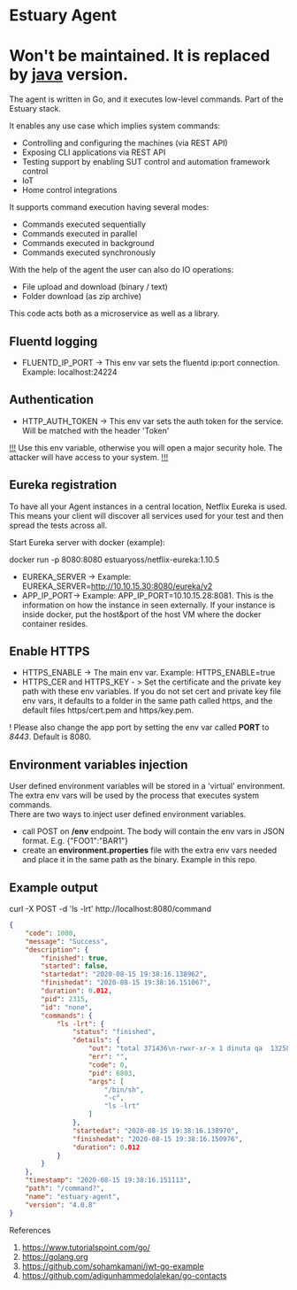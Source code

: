 # Estuary Agent

# Won't be maintained. It is replaced by [java](https://github.com/estuaryoss/estuary-agent-java) version.

The agent is written in Go, and it executes low-level commands. Part of the Estuary stack.

It enables any use case which implies system commands:

- Controlling and configuring the machines (via REST API)
- Exposing CLI applications via REST API
- Testing support by enabling SUT control and automation framework control
- IoT
- Home control integrations

It supports command execution having several modes:

- Commands executed sequentially
- Commands executed in parallel
- Commands executed in background
- Commands executed synchronously

With the help of the agent the user can also do IO operations:

- File upload and download (binary / text)
- Folder download (as zip archive)

This code acts both as a microservice as well as a library.

## Fluentd logging

- FLUENTD_IP_PORT -> This env var sets the fluentd ip:port connection. Example: localhost:24224

## Authentication

- HTTP_AUTH_TOKEN -> This env var sets the auth token for the service. Will be matched with the header 'Token'  

[!!!]() Use this env variable, otherwise you will open a major security hole. The attacker will have access to your system. [!!!]()


## Eureka registration

To have all your Agent instances in a central location, Netflix Eureka is used. This means your client will discover all services used for your test and then spread the tests across all.

Start Eureka server with docker (example):

docker run -p 8080:8080 estuaryoss/netflix-eureka:1.10.5

-  EUREKA_SERVER -> Example: EUREKA_SERVER=http://10.10.15.30:8080/eureka/v2  
-  APP_IP_PORT-> Example: APP_IP_PORT=10.10.15.28:8081. This is the information on how the instance in seen externally. If your instance is inside docker, put the host&port of the host VM where the docker container resides. 

## Enable HTTPS

-  HTTPS_ENABLE -> The main env var.  Example: HTTPS_ENABLE=true
-  HTTPS_CER and HTTPS_KEY - > Set the certificate and the private key path with these env variables. If you do not set cert and private key file env vars, it defaults to a folder in the same path called https, and the default files https/cert.pem and https/key.pem.

! Please also change the app port by setting the env var called **PORT** to *8443*. Default is 8080.

## Environment variables injection
User defined environment variables will be stored in a 'virtual' environment. The extra env vars will be used by the process that executes system commands.  
There are two ways to inject user defined environment variables.    
-   call POST on **/env** endpoint. The body will contain the env vars in JSON format. E.g. {"FOO1":"BAR1"}  
-   create an **environment.properties** file with the extra env vars needed and place it in the same path as the binary. Example in this repo.  

## Example output
curl -X POST -d 'ls -lrt' http://localhost:8080/command

```json
{
    "code": 1000,
    "message": "Success",
    "description": {
        "finished": true,
        "started": false,
        "startedat": "2020-08-15 19:38:16.138962",
        "finishedat": "2020-08-15 19:38:16.151067",
        "duration": 0.012,
        "pid": 2315,
        "id": "none",
        "commands": {
            "ls -lrt": {
                "status": "finished",
                "details": {
                    "out": "total 371436\n-rwxr-xr-x 1 dinuta qa  13258464 Jun 24 09:25 main-linux\ndrwxr-xr-x 4 dinuta qa        40 Jul  1 11:42 tmp\n-rw-r--r-- 1 dinuta qa  77707265 Jul 25 19:38 testrunner-linux.zip\n-rw------- 1 dinuta qa   4911271 Aug 14 10:00 nohup.out\n",
                    "err": "",
                    "code": 0,
                    "pid": 6803,
                    "args": [
                        "/bin/sh",
                        "-c",
                        "ls -lrt"
                    ]
                },
                "startedat": "2020-08-15 19:38:16.138970",
                "finishedat": "2020-08-15 19:38:16.150976",
                "duration": 0.012
            }
        }
    },
    "timestamp": "2020-08-15 19:38:16.151113",
    "path": "/command?",
    "name": "estuary-agent",
    "version": "4.0.8"
}
```

References

1. https://www.tutorialspoint.com/go/
2. https://golang.org
3. https://github.com/sohamkamani/jwt-go-example
4. https://github.com/adigunhammedolalekan/go-contacts
